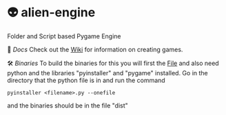 # 👽 alien-engine
Folder and Script based Pygame Engine


📜 *Docs*
Check out the [Wiki](https://github.com/camelCasing/alien-engine/wiki) for information on creating games.

🛠️ *Binaries*
To build the binaries for this you will first the [File](https://github.com/camelCasing/alien-engine/blob/main/sauce/run.py) and also need python and the libraries "pyinstaller" and "pygame" installed. Go in the directory that the python file is in and run the command

`pyinstaller <filename>.py --onefile`

and the binaries should be in the file "dist"
